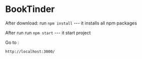 # BookTinder


After download:
run ```npm install``` --- it installs all npm packages

After run
run ```npm start```  --- it start project

Go to : 

```http://localhost:3000/ ```
